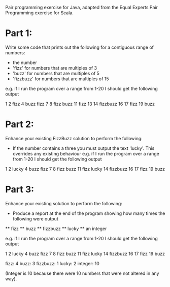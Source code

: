 Pair programming exercise for Java, adapted from the Equal Experts Pair Programming exercise for Scala.

# Part 1:

Write some code that prints out the following for a contiguous range of numbers:

- the number
- 'fizz' for numbers that are multiples of 3
- 'buzz' for numbers that are multiples of 5
- 'fizzbuzz' for numbers that are multiples of 15

e.g. if I run the program over a range from 1-20 I should get the following output

1 2 fizz 4 buzz fizz 7 8 fizz buzz 11 fizz 13 14 fizzbuzz 16 17 fizz 19 buzz


# Part 2:

Enhance your existing FizzBuzz solution to perform the following:

- If the number contains a three you must output the text 'lucky'. This overrides any existing behaviour e.g. if I run the program over a range from 1-20 I should get the following output

1 2 lucky 4 buzz fizz 7 8 fizz buzz 11 fizz lucky 14 fizzbuzz 16 17 fizz 19 buzz


# Part 3:

Enhance your existing solution to perform the following:

- Produce a report at the end of the program showing how many times the following were output

** fizz ** buzz ** fizzbuzz ** lucky ** an integer

e.g. if I run the program over a range from 1-20 I should get the following output

1 2 lucky 4 buzz fizz 7 8 fizz buzz 11 fizz lucky 14 fizzbuzz 16 17 fizz 19 buzz

fizz: 4 buzz: 3 fizzbuzz: 1 lucky: 2 integer: 10

(Integer is 10 because there were 10 numbers that were not altered in any way).
